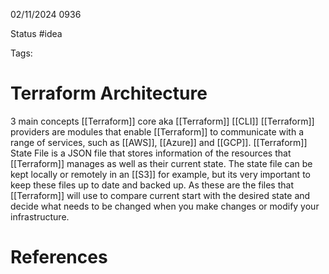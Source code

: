 02/11/2024 0936

Status #idea

Tags:

# Terraform Architecture

3 main concepts
	[[Terraform]] core aka [[Terraform]] [[CLI]]
	[[Terraform]] providers are modules that enable [[Terraform]] to communicate with a range of services, such as [[AWS]], [[Azure]] and [[GCP]].
	[[Terraform]] State File is a JSON file that stores information of the resources that [[Terraform]] manages as well as their current state. The state file can be kept locally or remotely in an [[S3]] for example, but its very important to keep these files up to date and backed up. As these are the files that [[Terraform]] will use to compare current start with the desired state and decide what needs to be changed when you make changes or modify your infrastructure.





# References
